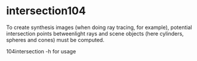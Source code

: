 # intersection104
To create synthesis images (when doing ray tracing, for example), 
potential intersection points betweenlight rays and scene objects (here cylinders, spheres and cones) must be computed.

104intersection -h for usage
